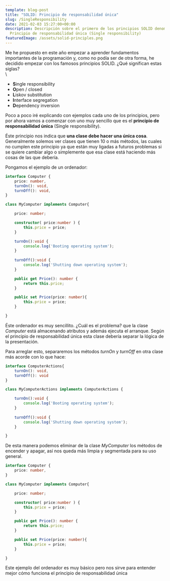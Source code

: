```yaml
---
template: blog-post
title: "SOLID: Principio de responsabilidad única"
slug: /SingleResponsibility
date: 2021-02-03 15:27:00+00:00
description: Descripción sobre el primero de los principios SOLID denominado
  Principio de responsabilidad única (Single responsibility)
featuredImage: /assets/solid-principles.png
---
```

Me he propuesto en este año empezar a aprender fundamentos importantes de la programación y, como no podía ser de otra forma, he decidido empezar con los famosos principios SOLID. ¿Qué significan estas siglas?\
\

* **S**ingle responsibility  
* **O**pen / closed
* **L**iskov substitution
* **I**nterface segregation
* **D**ependency inversion

Poco a poco iré explicando con ejemplos cada uno de los principios, pero por ahora vamos a comenzar con uno muy sencillo que es el **principio de responsabilidad única** (Single responsibility).

Éste principio nos indica que **una clase debe hacer una única cosa**. Generalmente solemos ver clases que tienen 10 o más métodos, las cuales no cumplen este principio ya que están muy ligadas a futuros problemas si se quiere cambiar algo o simplemente que esa clase está haciendo más cosas de las que debería. 

Pongamos el ejemplo de un ordenador: 

```typescript
interface Computer {
    price: number,
    turnOn(): void,
    turnOff(): void,
}

class MyComputer implements Computer{

    price: number;

    constructor( price:number ) {
        this.price = price;
    }

    turnOn():void {
        console.log('Booting operating system');
    }
  
    turnOff():void {
        console.log('Shutting down operating system');
    }

    public get Price(): number {
        return this.price;
    }

    public set Price(price: number){
        this.price = price;
    }

}
```

Éste ordenador es muy sencillito. ¿Cuál es el problema? que la clase *Computer* está almacenando atributos y además ejecuta el arranque. Según el principio de responsabilidad única esta clase debería separar la lógica de la presentación. 

Para arreglar esto, separaremos los métodos *turnOn* y *turnOff* en otra clase más acorde con lo que hace: 

```typescript
interface ComputerActions{
    turnOn(): void,
    turnOff(): void
}

class MyComputerActions implements ComputerActions {

    turnOn():void {
        console.log('Booting operating system');
    }
  
    turnOff():void {
        console.log('Shutting down operating system');
    }

}
```

De esta manera podemos eliminar de la clase *MyComputer* los métodos de encender y apagar, así nos queda más limpia y segmentada para su uso general. 

```typescript
interface Computer {
    price: number,
}

class MyComputer implements Computer{

    price: number;

    constructor( price:number ) {
        this.price = price;
    }

    public get Price(): number {
        return this.price;
    }

    public set Price(price: number){
        this.price = price;
    }

}
```

Este ejemplo del ordenador es muy básico pero nos sirve para entender mejor cómo funciona el principio de responsabilidad única